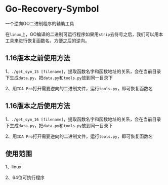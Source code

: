 # Go-Recovery-Symbol
一个逆向GO二进制程序的辅助工具

在`linux`上，GO编译的二进制可运行程序如果用`strip`去符号之后，我们可以用本工具来进行恢复函数名，方便之后的逆向。

## 1.16版本之前使用方法
1、`./get_sym_15 [filename]`，提取函数名字和函数地址的关系，会在当前目录下生成`data.py`，把`data.py`和`tools.py`放到同一目录下

2、用`IDA Pro`打开需要逆向的二进制文件，运行`tools.py`，即可恢复函数名

## 1.16版本之后使用方法
1、`./get_sym_16 [filename]`，提取函数名字和函数地址的关系，会在当前目录下生成`data.py`，把`data.py`和`tools.py`放到同一目录下

2、用`IDA Pro`打开需要逆向的二进制文件，运行`tools.py`，即可恢复函数名

## 使用范围
1、linux

2、64位可执行程序

